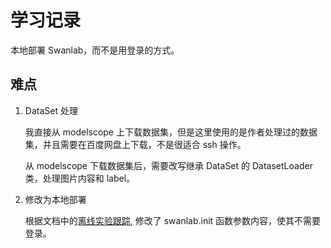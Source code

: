 # 学习记录

本地部署 Swanlab，而不是用登录的方式。

## 难点

1. DataSet 处理

   我直接从 modelscope 上下载数据集，但是这里使用的是作者处理过的数据集，并且需要在百度网盘上下载，不是很适合 ssh 操作。

   从 modelscope 下载数据集后，需要改写继承 DataSet 的 DatasetLoader 类，处理图片内容和 label。

2. 修改为本地部署

   根据文档中的[离线实验跟踪](https://github.com/SwanHubX/SwanLab/blob/main/README_cn.md#%E7%A6%BB%E7%BA%BF%E5%AE%9E%E9%AA%8C%E8%B7%9F%E8%B8%AA), 修改了 swanlab.init 函数参数内容，使其不需要登录。
